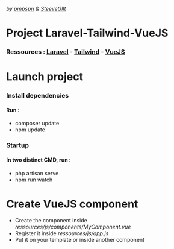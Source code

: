 *by [pmpspn](https://github.com/pmpspn) & [SteeveGllt](https://github.com/SteeveGllt)*
# Project Laravel-Tailwind-VueJS
### Ressources : [Laravel](https://laravel.com/) - [Tailwind](https://tailwindcss.com/) - [VueJS](https://vuejs.org/)
# Launch project
### Install dependencies
#### Run :
- composer update
- npm update
### Startup
#### In two distinct CMD, run :
- php artisan serve
- npm run watch
# Create VueJS component
- Create the component inside *ressources/js/components/MyComponent.vue*
- Register it inside *ressources/js/app.js*
- Put it on your template or inside another component
